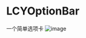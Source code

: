 # LCYOptionBar
一个简单选项卡
![image](https://github.com/19940524/LCYOptionBar/raw/master/designSketch.gifcask )   
